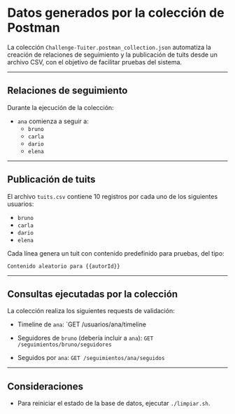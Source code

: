 # Datos generados por la colección de Postman

La colección `Challenge-Tuiter.postman_collection.json` automatiza la creación de relaciones de seguimiento y la publicación de tuits desde un archivo CSV, con el objetivo de facilitar pruebas del sistema.

---

## Relaciones de seguimiento

Durante la ejecución de la colección:

- `ana` comienza a seguir a:
    - `bruno`
    - `carla`
    - `dario`
    - `elena`

---

## Publicación de tuits

El archivo `tuits.csv` contiene 10 registros por cada uno de los siguientes usuarios:

- `bruno`
- `carla`
- `dario`
- `elena`

Cada línea genera un tuit con contenido predefinido para pruebas, del tipo:

    Contenido aleatorio para {{autorId}}

---

## Consultas ejecutadas por la colección

La colección realiza los siguientes requests de validación:

- Timeline de `ana`: `GET /usuarios/ana/timeline

- Seguidores de `bruno` (debería incluir a `ana`): `GET /seguimientos/bruno/seguidores`

- Seguidos por `ana`: `GET /seguimientos/ana/seguidos`

---

## Consideraciones

- Para reiniciar el estado de la base de datos, ejecutar `./limpiar.sh`.